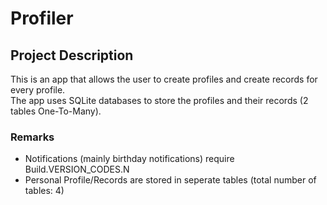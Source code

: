 # Profiler

## Project Description
This is an app that allows the user to create profiles and create records for every profile.<br/>
The app uses SQLite databases to store the profiles and their records (2 tables One-To-Many).<br/>

### Remarks
  - Notifications (mainly birthday notifications) require Build.VERSION_CODES.N
  - Personal Profile/Records are stored in seperate tables (total number of tables: 4)
  
